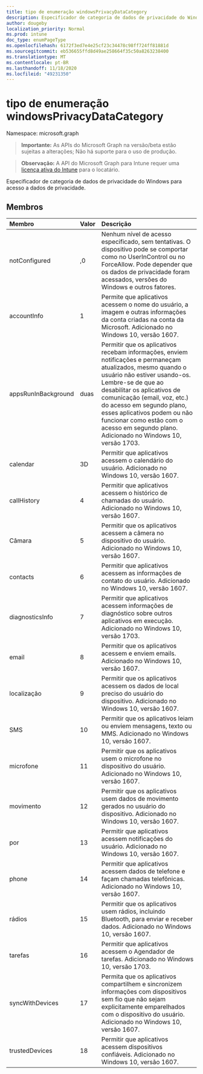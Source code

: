 ```yaml
---
title: tipo de enumeração windowsPrivacyDataCategory
description: Especificador de categoria de dados de privacidade do Windows para acesso a dados de privacidade.
author: dougeby
localization_priority: Normal
ms.prod: intune
doc_type: enumPageType
ms.openlocfilehash: 6172f3ed7e4e25cf23c34478c98ff724ff81881d
ms.sourcegitcommit: eb536655ffd8d49ae258664f35c50a8263238400
ms.translationtype: MT
ms.contentlocale: pt-BR
ms.lasthandoff: 11/18/2020
ms.locfileid: "49231350"
---
```

# <a name="windowsprivacydatacategory-enum-type"></a>tipo de enumeração windowsPrivacyDataCategory

Namespace: microsoft.graph

> **Importante:** As APIs do Microsoft Graph na versão/beta estão sujeitas a alterações; Não há suporte para o uso de produção.

> **Observação:** A API do Microsoft Graph para Intune requer uma [licença ativa do Intune](https://go.microsoft.com/fwlink/?linkid=839381) para o locatário.

Especificador de categoria de dados de privacidade do Windows para acesso a dados de privacidade.

## <a name="members"></a>Membros
|Membro|Valor|Descrição|
|:---|:---|:---|
|notConfigured|,0|Nenhum nível de acesso especificado, sem tentativas. O dispositivo pode se comportar como no UserInControl ou no ForceAllow. Pode depender que os dados de privacidade foram acessados, versões do Windows e outros fatores.|
|accountInfo|1|Permite que aplicativos acessem o nome do usuário, a imagem e outras informações da conta criadas na conta da Microsoft. Adicionado no Windows 10, versão 1607.|
|appsRunInBackground|duas|Permitir que os aplicativos recebam informações, enviem notificações e permaneçam atualizados, mesmo quando o usuário não estiver usando-os. Lembre-se de que ao desabilitar os aplicativos de comunicação (email, voz, etc.) do acesso em segundo plano, esses aplicativos podem ou não funcionar como estão com o acesso em segundo plano. Adicionado no Windows 10, versão 1703.|
|calendar|3D|Permitir que aplicativos acessem o calendário do usuário. Adicionado no Windows 10, versão 1607.|
|callHistory|4 |Permitir que aplicativos acessem o histórico de chamadas do usuário. Adicionado no Windows 10, versão 1607.|
|Câmara|5 |Permitir que os aplicativos acessem a câmera no dispositivo do usuário. Adicionado no Windows 10, versão 1607.|
|contacts|6 |Permitir que aplicativos acessem as informações de contato do usuário. Adicionado no Windows 10, versão 1607.|
|diagnosticsInfo|7 |Permitir que aplicativos acessem informações de diagnóstico sobre outros aplicativos em execução. Adicionado no Windows 10, versão 1703.|
|email|8 |Permitir que os aplicativos acessem e enviem emails. Adicionado no Windows 10, versão 1607.|
|localização|9 |Permitir que os aplicativos acessem os dados de local preciso do usuário do dispositivo. Adicionado no Windows 10, versão 1607.|
|SMS|10 |Permitir que os aplicativos leiam ou enviem mensagens, texto ou MMS. Adicionado no Windows 10, versão 1607.|
|microfone|11 |Permitir que os aplicativos usem o microfone no dispositivo do usuário. Adicionado no Windows 10, versão 1607.|
|movimento|12 |Permitir que os aplicativos usem dados de movimento gerados no usuário do dispositivo. Adicionado no Windows 10, versão 1607.|
|por|13 |Permitir que aplicativos acessem notificações do usuário. Adicionado no Windows 10, versão 1607.|
|phone|14 |Permitir que aplicativos acessem dados de telefone e façam chamadas telefônicas. Adicionado no Windows 10, versão 1607.|
|rádios|15 |Permitir que os aplicativos usem rádios, incluindo Bluetooth, para enviar e receber dados. Adicionado no Windows 10, versão 1607.|
|tarefas|16 |Permitir que aplicativos acessem o Agendador de tarefas. Adicionado no Windows 10, versão 1703.|
|syncWithDevices|17 |Permita que os aplicativos compartilhem e sincronizem informações com dispositivos sem fio que não sejam explicitamente emparelhados com o dispositivo do usuário. Adicionado no Windows 10, versão 1607.|
|trustedDevices|18 |Permitir que aplicativos acessem dispositivos confiáveis. Adicionado no Windows 10, versão 1607.|




